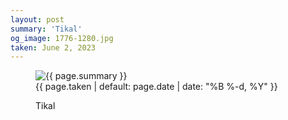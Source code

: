 ```yaml
---
layout: post
summary: 'Tikal'
og_image: 1776-1280.jpg
taken: June 2, 2023
---
```


<figure class="post" data-src="{{ site.assets_url }}/{{ page.og_image }}">
<img alt="{{ page.summary }}" sizes="(min-width: 700px) 50vw, calc(100vw - 2rem)" src="{{ site.assets_url }}/1776-640.jpg" srcset="{{ site.assets_url }}/1776-320.jpg 320w, {{ site.assets_url }}/1776-640.jpg 640w, {{ site.assets_url }}/1776-960.jpg 960w, {{ site.assets_url }}/1776-1280.jpg 1280w"/>
<figcaption>
<time>{{ page.taken | default: page.date | date: "%B %-d, %Y" }}</time>
<p>Tikal</p>
</figcaption>
</figure>

